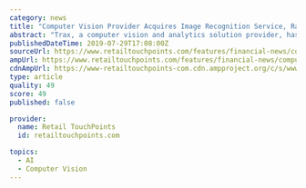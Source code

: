```yaml
---
category: news
title: "Computer Vision Provider Acquires Image Recognition Service, Raises $100 Million"
abstract: "Trax, a computer vision and analytics solution provider, has acquired Planorama, a supplier of image recognition services. Trax also raised $100 million in additional funding, bringing its total raised to over $350 million. A person familiar with the deal ..."
publishedDateTime: 2019-07-29T17:08:00Z
sourceUrl: https://www.retailtouchpoints.com/features/financial-news/computer-vision-provider-acquires-image-recognition-service-raises-100-million
ampUrl: https://www.retailtouchpoints.com/features/financial-news/computer-vision-provider-acquires-image-recognition-service-raises-100-million/amp
cdnAmpUrl: https://www-retailtouchpoints-com.cdn.ampproject.org/c/s/www.retailtouchpoints.com/features/financial-news/computer-vision-provider-acquires-image-recognition-service-raises-100-million/amp
type: article
quality: 49
score: 49
published: false

provider:
  name: Retail TouchPoints
  id: retailtouchpoints.com

topics:
  - AI
  - Computer Vision
---
```

